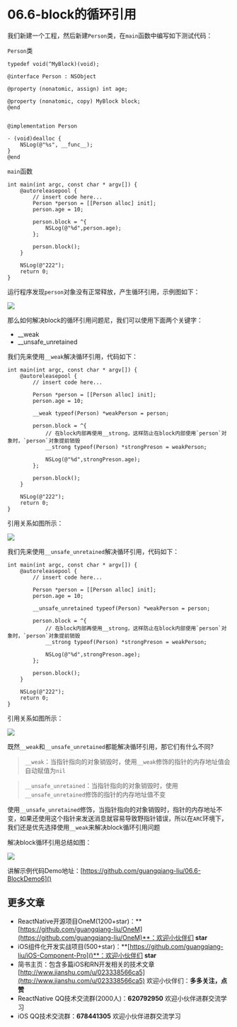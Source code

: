 # 06.6-block的循环引用

我们新建一个工程，然后新建`Person`类，在`main`函数中编写如下测试代码：

`Person`类

```
typedef void(^MyBlock)(void);

@interface Person : NSObject

@property (nonatomic, assign) int age;

@property (nonatomic, copy) MyBlock block;
@end


@implementation Person

- (void)dealloc {
    NSLog(@"%s", __func__);
}
@end
```

`main`函数

```
int main(int argc, const char * argv[]) {
    @autoreleasepool {
        // insert code here...
        Person *person = [[Person alloc] init];
        person.age = 10;
        
        person.block = ^{
            NSLog(@"%d",person.age);
        };
        
        person.block();
    }
    
    NSLog(@"222");
    return 0;
}
```

运行程序发现`person`对象没有正常释放，产生循环引用，示例图如下：

![](https://imgs-1257778377.cos.ap-shanghai.myqcloud.com/QQ20200206-143750@2x.png)

那么如何解决block的循环引用问题尼，我们可以使用下面两个关键字：

* __weak
* __unsafe_unretained

我们先来使用`__weak`解决循环引用，代码如下：

```
int main(int argc, const char * argv[]) {
    @autoreleasepool {
        // insert code here...
        
        Person *person = [[Person alloc] init];
        person.age = 10;
        
        __weak typeof(Person) *weakPerson = person;

        person.block = ^{
            // 在block内部再使用__strong，这样防止在block内部使用`person`对象时，`person`对象提前销毁
            __strong typeof(Person) *strongPreson = weakPerson;
            
            NSLog(@"%d",strongPreson.age);
        };
        
        person.block();
    }
    
    NSLog(@"222");
    return 0;
}
```

引用关系如图所示：

![](https://imgs-1257778377.cos.ap-shanghai.myqcloud.com/QQ20200206-144243@2x.png)

我们先来使用`__unsafe_unretained`解决循环引用，代码如下：

```
int main(int argc, const char * argv[]) {
    @autoreleasepool {
        // insert code here...
        
        Person *person = [[Person alloc] init];
        person.age = 10;
        
        __unsafe_unretained typeof(Person) *weakPerson = person;

        person.block = ^{
            // 在block内部再使用__strong，这样防止在block内部使用`person`对象时，`person`对象提前销毁
            __strong typeof(Person) *strongPreson = weakPerson;
            
            NSLog(@"%d",strongPreson.age);
        };
        
        person.block();
    }
    
    NSLog(@"222");
    return 0;
}
```

引用关系如图所示：

![](https://imgs-1257778377.cos.ap-shanghai.myqcloud.com/QQ20200206-144733@2x.png)


既然`__weak`和`__unsafe_unretained`都能解决循环引用，那它们有什么不同?

> `__weak`：当指针指向的对象销毁时，使用`__weak`修饰的指针的内存地址值会自动赋值为`nil`

> `__unsafe_unretained`：当指针指向的对象销毁时，使用`__unsafe_unretained`修饰的指针的内存地址值不变

使用`__unsafe_unretained`修饰，当指针指向的对象销毁时，指针的内存地址不变，如果还使用这个指针来发送消息就容易导致野指针错误，所以在`ARC`环境下，我们还是优先选择使用`__weak`来解决block循环引用问题

解决block循环引用总结如图：

![](https://imgs-1257778377.cos.ap-shanghai.myqcloud.com/QQ20200206-193045@2x.png)


讲解示例代码Demo地址：[https://github.com/guangqiang-liu/06.6-BlockDemo6]()


## 更多文章
* ReactNative开源项目OneM(1200+star)：**[https://github.com/guangqiang-liu/OneM](https://github.com/guangqiang-liu/OneM)**：欢迎小伙伴们 **star**
* iOS组件化开发实战项目(500+star)：**[https://github.com/guangqiang-liu/iOS-Component-Pro]()**：欢迎小伙伴们 **star**
* 简书主页：包含多篇iOS和RN开发相关的技术文章[http://www.jianshu.com/u/023338566ca5](http://www.jianshu.com/u/023338566ca5) 欢迎小伙伴们：**多多关注，点赞**
* ReactNative QQ技术交流群(2000人)：**620792950** 欢迎小伙伴进群交流学习
* iOS QQ技术交流群：**678441305** 欢迎小伙伴进群交流学习